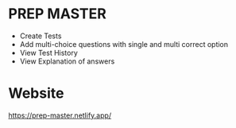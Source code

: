 # PREP MASTER

- Create Tests
- Add multi-choice questions with single and multi correct option
- View Test History
- View Explanation of answers

# Website

https://prep-master.netlify.app/
